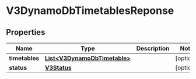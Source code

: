 # V3DynamoDbTimetablesReponse

## Properties
Name | Type | Description | Notes
------------ | ------------- | ------------- | -------------
**timetables** | [**List&lt;V3DynamoDbTimetable&gt;**](V3DynamoDbTimetable.md) |  |  [optional]
**status** | [**V3Status**](V3Status.md) |  |  [optional]
